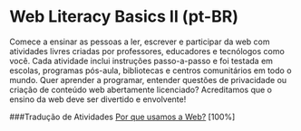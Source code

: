 # Web Literacy Basics II (pt-BR)
Comece a ensinar as pessoas a ler, escrever e participar da web com atividades livres criadas por professores, educadores e tecnólogos como você. Cada atividade inclui instruções passo-a-passo e foi testada em escolas, programas pós-aula, bibliotecas e centros comunitários em todo o mundo. Quer aprender a programar, entender questões de privacidade ou criação de conteúdo web abertamente licenciado? Acreditamos que o ensino da web deve ser divertido e envolvente!

###Tradução de Atividades
[Por que usamos a Web?](http://barrostecnologia.github.io/mozteach-wlbtwo/session01-why-do-we-use-the-web.html) [100%]
